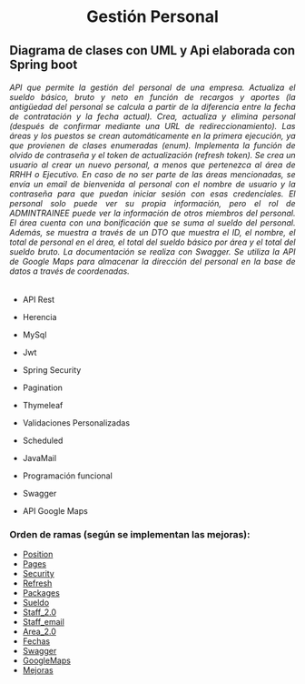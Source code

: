 <h1 align="center">Gestión Personal</h1>

<h2>Diagrama de clases con UML y Api elaborada con Spring boot</h2>
<div class="container">
<h6 style="text-align: justify">
API que permite la gestión del personal de una empresa. Actualiza el sueldo básico, bruto y neto en función de recargos y aportes (la antigüedad del personal se calcula a partir de la diferencia entre la fecha de contratación y la fecha actual).
    Crea, actualiza y elimina personal (después de confirmar mediante una URL de redireccionamiento). Las áreas y los puestos se crean automáticamente en la primera ejecución, ya que provienen de clases enumeradas (enum). Implementa la función de olvido de contraseña y el token de actualización (refresh token).
    Se crea un usuario al crear un nuevo personal, a menos que pertenezca al área de RRHH o Ejecutivo. En caso de no ser parte de las áreas mencionadas, se envía un email de bienvenida al personal con el nombre de usuario y la contraseña para que puedan iniciar sesión con esas credenciales.
    El personal solo puede ver su propia información, pero el rol de ADMINTRAINEE puede ver la información de otros miembros del personal.
    El área cuenta con una bonificación que se suma al sueldo del personal. Además, se muestra a través de un DTO  que muestra el ID, el nombre, el total de personal en el área, el total del sueldo básico por área y el total del sueldo bruto.
    La documentación se realiza con Swagger.
    Se utiliza la API de Google Maps para almacenar la dirección del personal en la base de datos a través de coordenadas.
</h6>
</div>

- API Rest

- Herencia

- MySql

- Jwt

- Spring Security

- Pagination

- Thymeleaf

- Validaciones Personalizadas

- Scheduled

- JavaMail

- Programación funcional

- Swagger

- API Google Maps

<h3 align="left">Orden de ramas (según se implementan las mejoras):</h3>

- [Position](#Position)
- [Pages](#Pages)
- [Security](#Security)
- [Refresh](#Refresh)
- [Packages](#Packages)
- [Sueldo](#Sueldo)
- [Staff_2.0](#Staff_2.0)
- [Staff_email](#Staff_email)
- [Area_2.0](#Area_2.0)
- [Fechas](#Fechas)
- [Swagger](#Swagger)
- [GoogleMaps](#GoogleMaps)
- [Mejoras](#Mejoras)

